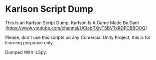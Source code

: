 # Karlson Script Dump
 This is an Karlson Script Dump.
 Karlson Is A Game Made By Dani (https://www.youtube.com/channel/UCIabPXjvT5BVTxRDPCBBOOQ)
 
 Please, don't use this scripts on any Comercial Unity Project, this is for learning porpouse only.

 Dumped With ILSpy.
